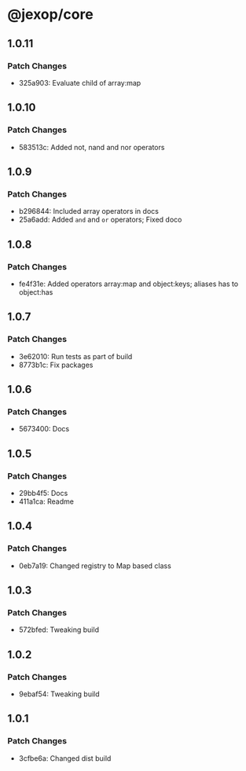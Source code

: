 # @jexop/core

## 1.0.11

### Patch Changes

- 325a903: Evaluate child of array:map

## 1.0.10

### Patch Changes

- 583513c: Added not, nand and nor operators

## 1.0.9

### Patch Changes

- b296844: Included array operators in docs
- 25a6add: Added `and` and `or` operators; Fixed doco

## 1.0.8

### Patch Changes

- fe4f31e: Added operators array:map and object:keys; aliases has to object:has

## 1.0.7

### Patch Changes

- 3e62010: Run tests as part of build
- 8773b1c: Fix packages

## 1.0.6

### Patch Changes

- 5673400: Docs

## 1.0.5

### Patch Changes

- 29bb4f5: Docs
- 411a1ca: Readme

## 1.0.4

### Patch Changes

- 0eb7a19: Changed registry to Map based class

## 1.0.3

### Patch Changes

- 572bfed: Tweaking build

## 1.0.2

### Patch Changes

- 9ebaf54: Tweaking build

## 1.0.1

### Patch Changes

- 3cfbe6a: Changed dist build

